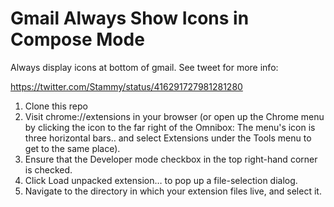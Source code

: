 Gmail Always Show Icons in Compose Mode
============

Always display icons at bottom of gmail. See tweet for more info:

https://twitter.com/Stammy/status/416291727981281280

1. Clone this repo
2. Visit chrome://extensions in your browser (or open up the Chrome menu by clicking the icon to the far right of the Omnibox:  The menu's icon is three horizontal bars.. and select Extensions under the Tools menu to get to the same place).
3. Ensure that the Developer mode checkbox in the top right-hand corner is checked.
4. Click Load unpacked extension… to pop up a file-selection dialog.
5. Navigate to the directory in which your extension files live, and select it.

